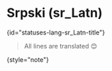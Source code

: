 # Srpski (sr_Latn)
{id="statuses-lang-sr_Latn-title"}

> All lines are translated 😊
>
{style="note"}
